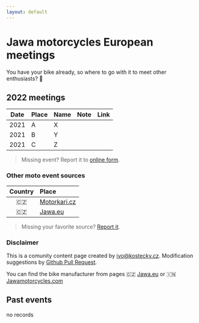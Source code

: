 ```yaml
---
layout: default
---
```


# Jawa motorcycles European meetings

You have your bike already, so where to go with it to meet other enthusiasts? 🤠

## 2022 meetings

| Date | Place | Name | Note | Link |
| :---: | :--- | :--- | :--- | :--- |
| 2021 | A | X |   |   |
| 2021 | B | Y |   |   |
| 2021 | C | Z |   |   |

> Missing event? Report it to [online form](https://docs.google.com/forms/d/e/1FAIpQLScxJWDXilwS29Pb-FMwA3wMpQpbY8Qore8i5U9GqQWvStmS8g/viewform?usp=sf_link).

[//]: # "https://github.com/ikatyang/emoji-cheat-sheet#country-flag"

### Other moto event sources
| Country | Place |
|:---:|:---|
| 🇨🇿 | [Motorkari.cz](https://www.motorkari.cz/motoakce/?act=mapa&scr=0?utm_source=jawamotorcycles.cz) |
| 🇨🇿 | [Jawa.eu](https://www.jawa.eu/akce?utm_source=jawamotorcycles.cz) |

> Missing your favorite source? [Report it](https://docs.google.com/forms/d/e/1FAIpQLScxJWDXilwS29Pb-FMwA3wMpQpbY8Qore8i5U9GqQWvStmS8g/viewform?usp=sf_link).

### Disclaimer

This is a comunity content page created by <ivo@kostecky.cz>. Modification suggestions by [Github Pull Request](https://github.com/microkost/jawamotorcycles.cz/pulls).

You can find the bike manufacturer from pages 🇨🇿 [Jawa.eu](https://www.jawa.eu?utm_source=jawamotorcycles.cz) or 🇮🇳 [Jawamotorcycles.com](https://www.jawamotorcycles.com?utm_source=jawamotorcycles.cz)

## Past events

no records